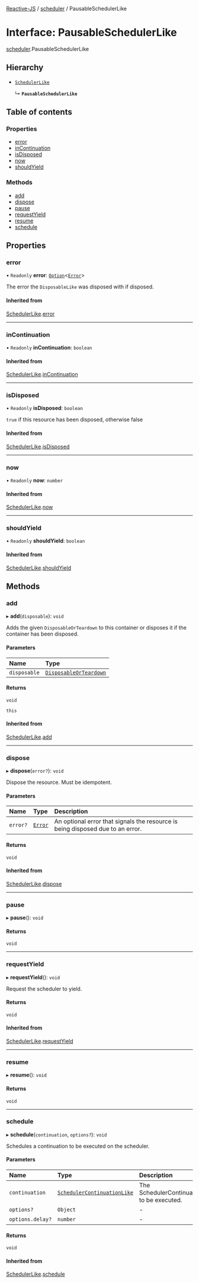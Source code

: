 [Reactive-JS](../README.md) / [scheduler](../modules/scheduler.md) / PausableSchedulerLike

# Interface: PausableSchedulerLike

[scheduler](../modules/scheduler.md).PausableSchedulerLike

## Hierarchy

- [`SchedulerLike`](scheduler.SchedulerLike.md)

  ↳ **`PausableSchedulerLike`**

## Table of contents

### Properties

- [error](scheduler.PausableSchedulerLike.md#error)
- [inContinuation](scheduler.PausableSchedulerLike.md#incontinuation)
- [isDisposed](scheduler.PausableSchedulerLike.md#isdisposed)
- [now](scheduler.PausableSchedulerLike.md#now)
- [shouldYield](scheduler.PausableSchedulerLike.md#shouldyield)

### Methods

- [add](scheduler.PausableSchedulerLike.md#add)
- [dispose](scheduler.PausableSchedulerLike.md#dispose)
- [pause](scheduler.PausableSchedulerLike.md#pause)
- [requestYield](scheduler.PausableSchedulerLike.md#requestyield)
- [resume](scheduler.PausableSchedulerLike.md#resume)
- [schedule](scheduler.PausableSchedulerLike.md#schedule)

## Properties

### error

• `Readonly` **error**: [`Option`](../modules/option.md#option)<[`Error`](../modules/disposable.md#error)\>

The error the `DisposableLike` was disposed with if disposed.

#### Inherited from

[SchedulerLike](scheduler.SchedulerLike.md).[error](scheduler.SchedulerLike.md#error)

___

### inContinuation

• `Readonly` **inContinuation**: `boolean`

#### Inherited from

[SchedulerLike](scheduler.SchedulerLike.md).[inContinuation](scheduler.SchedulerLike.md#incontinuation)

___

### isDisposed

• `Readonly` **isDisposed**: `boolean`

`true` if this resource has been disposed, otherwise false

#### Inherited from

[SchedulerLike](scheduler.SchedulerLike.md).[isDisposed](scheduler.SchedulerLike.md#isdisposed)

___

### now

• `Readonly` **now**: `number`

#### Inherited from

[SchedulerLike](scheduler.SchedulerLike.md).[now](scheduler.SchedulerLike.md#now)

___

### shouldYield

• `Readonly` **shouldYield**: `boolean`

#### Inherited from

[SchedulerLike](scheduler.SchedulerLike.md).[shouldYield](scheduler.SchedulerLike.md#shouldyield)

## Methods

### add

▸ **add**(`disposable`): `void`

Adds the given `DisposableOrTeardown` to this container or disposes it if the container has been disposed.

#### Parameters

| Name | Type |
| :------ | :------ |
| `disposable` | [`DisposableOrTeardown`](../modules/disposable.md#disposableorteardown) |

#### Returns

`void`

`this`

#### Inherited from

[SchedulerLike](scheduler.SchedulerLike.md).[add](scheduler.SchedulerLike.md#add)

___

### dispose

▸ **dispose**(`error?`): `void`

Dispose the resource. Must be idempotent.

#### Parameters

| Name | Type | Description |
| :------ | :------ | :------ |
| `error?` | [`Error`](../modules/disposable.md#error) | An optional error that signals the resource is being disposed due to an error. |

#### Returns

`void`

#### Inherited from

[SchedulerLike](scheduler.SchedulerLike.md).[dispose](scheduler.SchedulerLike.md#dispose)

___

### pause

▸ **pause**(): `void`

#### Returns

`void`

___

### requestYield

▸ **requestYield**(): `void`

Request the scheduler to yield.

#### Returns

`void`

#### Inherited from

[SchedulerLike](scheduler.SchedulerLike.md).[requestYield](scheduler.SchedulerLike.md#requestyield)

___

### resume

▸ **resume**(): `void`

#### Returns

`void`

___

### schedule

▸ **schedule**(`continuation`, `options?`): `void`

Schedules a continuation to be executed on the scheduler.

#### Parameters

| Name | Type | Description |
| :------ | :------ | :------ |
| `continuation` | [`SchedulerContinuationLike`](scheduler.SchedulerContinuationLike.md) | The SchedulerContinuation to be executed. |
| `options?` | `Object` | - |
| `options.delay?` | `number` | - |

#### Returns

`void`

#### Inherited from

[SchedulerLike](scheduler.SchedulerLike.md).[schedule](scheduler.SchedulerLike.md#schedule)
